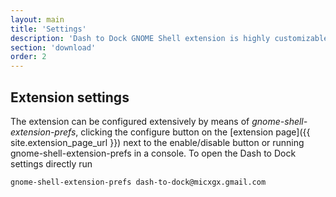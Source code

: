 ```yaml
---
layout: main
title: 'Settings'
description: 'Dash to Dock GNOME Shell extension is highly customizable via the settings panel.'
section: 'download'
order: 2
---
```


## Extension settings
The extension can be configured extensively by means of *gnome-shell-extension-prefs*,  clicking the configure button on the [extension page]({{ site.extension_page_url }}) next to the enable/disable button or running gnome-shell-extension-prefs in a console. To open the Dash to Dock settings directly run

    gnome-shell-extension-prefs dash-to-dock@micxgx.gmail.com


